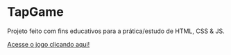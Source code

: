 # TapGame
 Projeto feito com fins educativos para a prática/estudo de HTML, CSS & JS.

<a href="index.html">Acesse o jogo clicando aqui!</a>